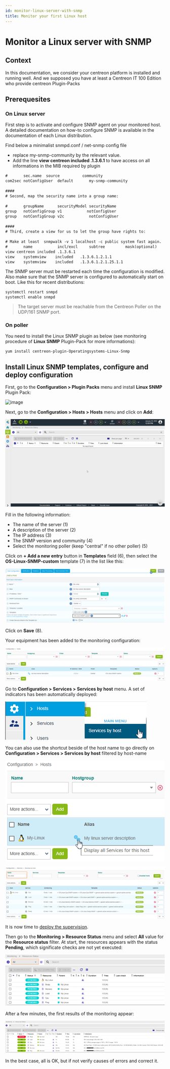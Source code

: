 ```yaml
---
id: monitor-linux-server-with-snmp
title: Monitor your first Linux host
---
```


# Monitor a Linux server with SNMP

## Context

In this documentation, we consider your centreon platform is installed and running well. And we supposed you have at least a Centreon IT 100 Edition who provide centreon Plugin-Packs

## Prerequesites

### On Linux server

First step is to activate and configure SNMP agent on your monitored host.
A detailed documentation on how-to configure SNMP is available in the documentation of each Linux distribution.

Find below a minimalist snmpd.conf / net-snmp config file
  - replace my-snmp-community by the relevant value.
  - Add the line **view  centreon  included .1.3.6.1** to have access on all informations in the MIB required by plugin

```Shell
#       sec.name  source          community
com2sec notConfigUser  default       my-snmp-community

####
# Second, map the security name into a group name:

#       groupName      securityModel securityName
group   notConfigGroup v1           notConfigUser
group   notConfigGroup v2c           notConfigUser

####
# Third, create a view for us to let the group have rights to:

# Make at least  snmpwalk -v 1 localhost -c public system fast again.
#       name           incl/excl     subtree         mask(optional)
view centreon included .1.3.6.1
view    systemview    included   .1.3.6.1.2.1.1
view    systemview    included   .1.3.6.1.2.1.25.1.1

```
The SNMP server must be restarted each time the configuration is modified. Also make sure that the SNMP server is configured to automatically start on boot.
Like this for recent distributions:
```Shell
systemctl restart snmpd
systemctl enable snmpd
```

> The target server must be reachable from the Centreon Poller on the UDP/161 SNMP port.

### On poller

You need to install the Linux SNMP plugin as below (see monitoring procedure of **Linux SNMP** Plugin-Pack for more informations):

```Shell
yum install centreon-plugin-Operatingsystems-Linux-Snmp
```

## Install Linux SNMP templates, configure and deploy configuration

First, go to the **Configuration \> Plugin Packs** menu and install **Linux SNMP** Plugin Pack:

![image](../assets/getting-started/quick_start_linux_0.gif)

Next, go to the **Configuration \> Hosts \> Hosts** menu and click on **Add**:

![image](../assets/getting-started/quick_start_linux_1.gif)

Fill in the following information:

* The name of the server (1)
* A description of the server (2)
* The IP address (3)
* The SNMP version and community (4)
* Select the monitoring poller (keep "central" if no other poller) (5)

Click on **+ Add a new entry** button in **Templates** field (6), then select the **OS-Linux-SNMP-custom** template (7) in the list like this:

![image](../assets/getting-started/quick_start_linux_2.png)

Click on **Save** (8).

Your equipment has been added to the monitoring configuration:

![image](../assets/getting-started/quick_start_linux_3.png)

Go to **Configuration \> Services \> Services by host** menu. A set of indicators has been automatically deployed:

![image](../assets/getting-started/quick_start_linux_4a.png)

You can also use the shortcut beside of the host name to go directly on **Configuration \> Services \> Services by host** filtered by host-name

![image](../assets/getting-started/quick_start_linux_4b.png)

![image](../assets/getting-started/quick_start_linux_5.png)

It is now time to [deploy the supervision](\first-supervision#deploying-a-configuration).

Then go to the **Monitoring \> Resource Status** menu and select **All** value for the **Resource status**
filter.
At start, the resources appears with the status **Pending**, which significate checks are not yet executed:

![image](../assets/getting-started/quick_start_linux_6.png)

After a few minutes, the first results of the monitoring appear:

![image](../assets/getting-started/quick_start_linux_7.png)

In the best case, all is OK, but if not verify causes of errors and correct it.
